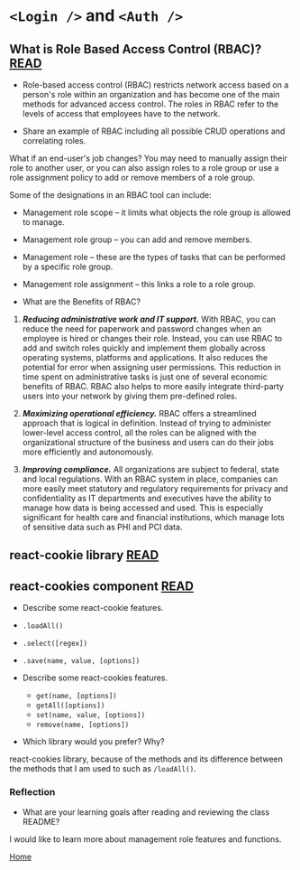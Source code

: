 # `<Login />` and `<Auth />`

## What is Role Based Access Control (RBAC)? [READ](https://digitalguardian.com/blog/what-role-based-access-control-rbac-examples-benefits-and-more)

- Role-based access control (RBAC) restricts network access based on a person's role within an organization and has become one of the main methods for advanced access control. The roles in RBAC refer to the levels of access that employees have to the network.

- Share an example of RBAC including all possible CRUD operations and correlating roles.

What if an end-user's job changes? You may need to manually assign their role to another user, or you can also assign roles to a role group or use a role assignment policy to add or remove members of a role group.

Some of the designations in an RBAC tool can include:

- Management role scope – it limits what objects the role group is allowed to manage.
- Management role group – you can add and remove members.
- Management role – these are the types of tasks that can be performed by a specific role group.
- Management role assignment – this links a role to a role group.

- What are the Benefits of RBAC?

1. ***Reducing administrative work and IT support.*** With RBAC, you can reduce the need for paperwork and password changes when an employee is hired or changes their role. Instead, you can use RBAC to add and switch roles quickly and implement them globally across operating systems, platforms and applications. It also reduces the potential for error when assigning user permissions. This reduction in time spent on administrative tasks is just one of several economic benefits of RBAC. RBAC also helps to more easily integrate third-party users into your network by giving them pre-defined roles.

2. ***Maximizing operational efficiency.*** RBAC offers a streamlined approach that is logical in definition. Instead of trying to administer lower-level access control, all the roles can be aligned with the organizational structure of the business and users can do their jobs more efficiently and autonomously.

3. ***Improving compliance.*** All organizations are subject to federal, state and local regulations. With an RBAC system in place, companies can more easily meet statutory and regulatory requirements for privacy and confidentiality as IT departments and executives have the ability to manage how data is being accessed and used. This is especially significant for health care and financial institutions, which manage lots of sensitive data such as PHI and PCI data.

## react-cookie library [READ](https://www.npmjs.com/package/react-cookie)

## react-cookies component [READ](https://www.npmjs.com/package/react-cookies)

- Describe some react-cookie features.

- `.loadAll()`
- `.select([regex])`
- `.save(name, value, [options])`

- Describe some react-cookies features.

  - `get(name, [options])`
  - `getAll([options])`
  - `set(name, value, [options])`
  - `remove(name, [options])`

- Which library would you prefer? Why?

react-cookies library, because of the methods and its difference between the methods that I am used to such as `/loadAll()`.

### Reflection

- What are your learning goals after reading and reviewing the class README?

I would like to learn more about management role features and functions.

[Home](https://keelen-fisher.github.io/new-repository/)

